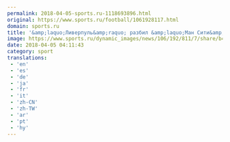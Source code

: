 ```yaml
---
permalink: 2018-04-05-sports.ru-1118693896.html
original: https://www.sports.ru/football/1061928117.html
domain: sports.ru
title: '&amp;laquo;Ливерпуль&amp;raquo; разбил &amp;laquo;Ман Сити&amp;raquo;, &amp;laquo;Спартак&amp;raquo; идет за Кубком России, ЦСКА сравнял счет в финале Запада и другие новости утра'
image: https://www.sports.ru/dynamic_images/news/106/192/811/7/share/b4a63d.png
date: 2018-04-05 04:11:43
category: sport
translations: 
 - 'en'
 - 'es'
 - 'de'
 - 'ja'
 - 'fr'
 - 'it'
 - 'zh-CN'
 - 'zh-TW'
 - 'ar'
 - 'pt'
 - 'hy'
---
```


